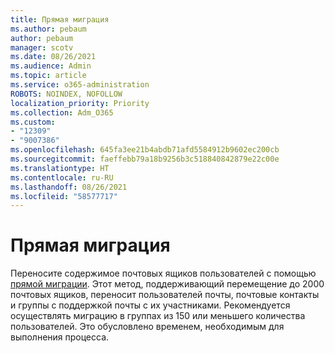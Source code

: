 ```yaml
---
title: Прямая миграция
ms.author: pebaum
author: pebaum
manager: scotv
ms.date: 08/26/2021
ms.audience: Admin
ms.topic: article
ms.service: o365-administration
ROBOTS: NOINDEX, NOFOLLOW
localization_priority: Priority
ms.collection: Adm_O365
ms.custom:
- "12309"
- "9007386"
ms.openlocfilehash: 645fa3ee21b4abdb71afd5584912b9602ec200cb
ms.sourcegitcommit: faeffebb79a18b9256b3c518840842879e22c00e
ms.translationtype: HT
ms.contentlocale: ru-RU
ms.lasthandoff: 08/26/2021
ms.locfileid: "58577717"
---
```

# <a name="cutover-migration"></a>Прямая миграция

Переносите содержимое почтовых ящиков пользователей с помощью [прямой миграции](https://admin.microsoft.com/adminportal/home#/cutoverwizard). Этот метод, поддерживающий перемещение до 2000 почтовых ящиков, переносит пользователей почты, почтовые контакты и группы с поддержкой почты с их участниками. Рекомендуется осуществлять миграцию в группах из 150 или меньшего количества пользователей. Это обусловлено временем, необходимым для выполнения процесса.